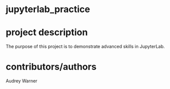 # jupyterlab_practice
# project description
The purpose of this project is to demonstrate advanced skills in JupyterLab.
# contributors/authors
Audrey Warner